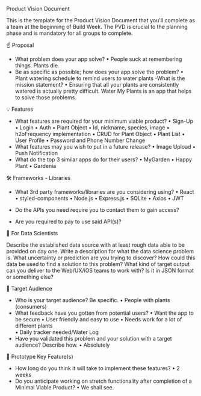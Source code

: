 Product Vision Document

This is the template for the Product Vision Document that you'll complete as a team at the beginning of Build Week. The PVD is crucial to the planning phase and is mandatory for all groups to complete.

☝️ Proposal
- What problem does your app solve?
    • People suck at remembering things. Plants die.
- Be as specific as possible; how does your app solve the problem?
    • Plant watering schedule to remind users to water plants
-What is the mission statement?
    • Ensuring that all your plants are consistently watered is actually pretty difficult. Water My Plants is an app that helps to solve those problems. 

💡 Features
- What features are required for your minimum viable product?
    • Sign-Up
    • Login
    • Auth
    • Plant Object
    • Id, nickname, species, image
    • h2oFrequency implementation
    • CRUD for Plant Object
    • Plant List
    • User Profile
    • Password and Phone Number Change
- What features may you wish to put in a future release?
    • Image Upload
    • Push Notification
- What do the top 3 similar apps do for their users?
    • MyGarden
    • Happy Plant
    • Gardenia

🛠 Frameworks - Libraries
- What 3rd party frameworks/libraries are you considering using?
    • React
    • styled-components
    • Node.js
    • Express.js
    • SQLite
    • Axios
    • JWT
- Do the APIs you need require you to contact them to gain access?

- Are you required to pay to use said API(s)?


🧮 For Data Scientists

Describe the established data source with at least rough data able to be provided on day one.
Write a description for what the data science problem is. What uncertainty or prediction are you trying to discover? How could this data be used to find a solution to this problem?
What kind of target output can you deliver to the Web/UX/iOS teams to work with? Is it in JSON format or something else?

🎯 Target Audience
- Who is your target audience? Be specific.
    • People with plants (consumers)
- What feedback have you gotten from potential users?
    • Want the app to be secure
    • User friendly and easy to use
    • Needs work for a lot of different plants  
    • Daily tracker needed/Water Log
 - Have you validated this problem and your solution with a target audience? Describe how.
    • Absolutely

🔑 Prototype Key Feature(s)
 - How long do you think it will take to implement these features?
    • 2 weeks
- Do you anticipate working on stretch functionality after completion of a Minimal Viable Product?
    • We shall see.
